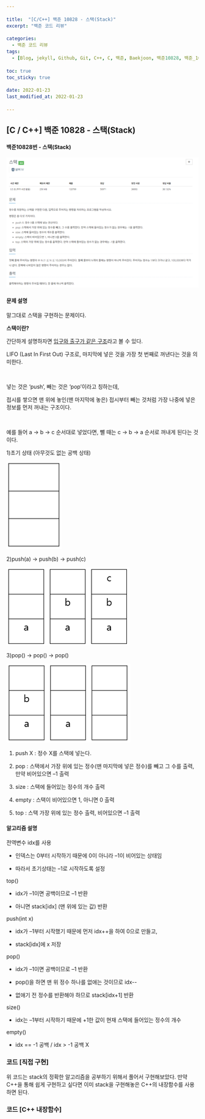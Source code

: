 ```yaml
---

title:  "[C/C++] 백준 10828 - 스택(Stack)"
excerpt: "백준 코드 리뷰"

categories:
  - 백준 코드 리뷰
tags:
  - [Blog, jekyll, Github, Git, C++, C, 백준, Baekjoon, 백준10828, 백준_10828번, 10828번, c++_10828번, 스택, stack, stack_c++, stack_c]

toc: true
toc_sticky: true
 
date: 2022-01-23
last_modified_at: 2022-01-23

---
```


## [C / C++] 백준 10828 - 스택(Stack)

#### 백준10828번 - 스택(Stack)

![10828-1](https://github.com/2hyunjinn/2hyunjinn.github.io/blob/master/images/2022-01-23-10845-posting/10828-1.PNG?raw=true)



#### 문제 설명

말그대로 스택을 구현하는 문제이다.



**스택이란?**

간단하게 설명하자면 <u>입구와 출구가 같은 구조</u>라고 볼 수 있다. 

LIFO (Last In First Out) 구조로, 마지막에 넣은 것을 가장 첫 번째로 꺼낸다는 것을 의미한다. 

​    

넣는 것은 ‘push’, 빼는 것은 ‘pop’이라고 칭하는데, 

접시를 쌓으면 맨 위에 놓인(맨 마지막에 놓은) 접시부터 빼는 것처럼 가장 나중에 넣은 정보를 먼저 꺼내는 구조이다.

​    

예를 들어 a -> b -> c 순서대로 넣었다면, 뺄 때는 c -> b -> a 순서로 꺼내게 된다는 것이다.

1)초기 상태 (아무것도 없는 공백 상태)

![10828-1-2](https://github.com/2hyunjinn/2hyunjinn.github.io/blob/master/images/2022-01-23-10828-posting/10828-1-2.PNG?raw=true)

2)push(a) -> push(b) -> push(c)



![10828-2](https://github.com/2hyunjinn/2hyunjinn.github.io/blob/master/images/2022-01-23-10828-posting/10828-2.PNG?raw=true)

3)pop() -> pop() -> pop()

![10828-3](https://github.com/2hyunjinn/2hyunjinn.github.io/blob/master/images/2022-01-23-10828-posting/10828-3.PNG?raw=true)



1.  push X : 정수 X를 스택에 넣는다.
2.  pop : 스택에서 가장 위에 있는 정수(맨 마지막에 넣은 정수)를 빼고 그 수를 출력, 만약 비어있으면 –1 출력

3. size : 스택에 들어있는 정수의 개수 출력

4. empty : 스택이 비어있으면 1, 아니면 0 출력

5. top : 스택 가장 위에 있는 정수 출력, 비어있으면 –1 출력

  

#### 알고리즘 설명

전역변수 idx를 사용

* 인덱스는 0부터 시작하기 때문에 0이 아니라 –1이 비어있는 상태임

* 따라서 초기상태는 –1로 시작하도록 설정

top()

* idx가 –1이면 공백이므로 –1 반환

* 아니면 stack[idx] (맨 위에 있는 값) 반환

push(int x)

* idx가 –1부터 시작했기 때문에 먼저 idx++을 하여 0으로 만들고,

* stack[idx]에 x 저장

pop()

* idx가 –1이면 공백이므로 –1 반환

* pop()을 하면 맨 위 정수 하나를 없애는 것이므로 idx--

* 없애기 전 정수를 반환해야 하므로 stack[idx+1] 반환

size()

* idx는 –1부터 시작하기 때문에 +1한 값이 현재 스택에 들어있는 정수의 개수

empty()

* idx == -1 공백 / idx > -1 공백 X



### 코드 [직접 구현]

<script src="https://gist.github.com/2hyunjinn/c42db5a573d7aba5efaad475738c3178.js"></script>

위 코드는 stack의 정확한 알고리즘을 공부하기 위해서 풀어서 구현해보았다. 만약 C++을 통해 쉽게 구현하고 싶다면 이미 stack을 구현해놓은 C++의 내장함수를 사용하면 된다.



### 코드 [C++ 내장함수]

<script src="https://gist.github.com/2hyunjinn/1fc8feeb0bccc3ee274d0c81166597fe.js"></script>



